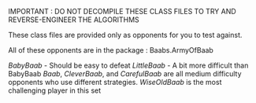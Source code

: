 IMPORTANT : DO NOT DECOMPILE THESE CLASS FILES TO TRY AND REVERSE-ENGINEER THE ALGORITHMS

These class files are provided only as opponents for you to test against. 

All of these opponents are in the package :  Baabs.ArmyOfBaab

*BabyBaab* - Should be easy to defeat
*LittleBaab* - A bit more difficult than BabyBaab
*Baab*, *CleverBaab*, and *CarefulBaab* are all medium difficulty opponents who use different strategies.
*WiseOldBaab* is the most challenging player in this set
